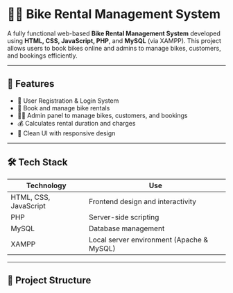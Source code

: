 # 🚴‍♂️ Bike Rental Management System

A fully functional web-based **Bike Rental Management System** developed using **HTML, CSS, JavaScript, PHP**, and **MySQL** (via XAMPP). This project allows users to book bikes online and admins to manage bikes, customers, and bookings efficiently.

---

## 📌 Features

- 🧾 User Registration & Login System
- 🛵 Book and manage bike rentals
- 👨‍💼 Admin panel to manage bikes, customers, and bookings
- 💰 Calculates rental duration and charges
- 🎨 Clean UI with responsive design

---

## 🛠️ Tech Stack

| Technology | Use |
|------------|-----|
| HTML, CSS, JavaScript | Frontend design and interactivity |
| PHP | Server-side scripting |
| MySQL | Database management |
| XAMPP | Local server environment (Apache & MySQL) |

---

## 📂 Project Structure


